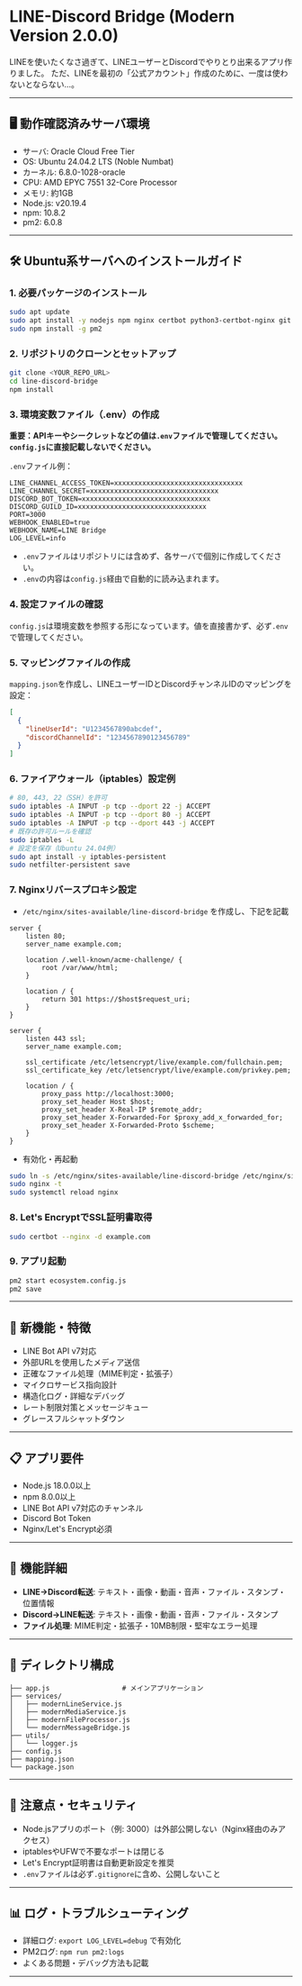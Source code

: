 # LINE-Discord Bridge (Modern Version 2.0.0)

LINEを使いたくなさ過ぎて、LINEユーザーとDiscordでやりとり出来るアプリ作りました。
ただ、LINEを最初の「公式アカウント」作成のために、一度は使わないとならない…。

---

## 🖥️ 動作確認済みサーバ環境

- サーバ: Oracle Cloud Free Tier
- OS: Ubuntu 24.04.2 LTS (Noble Numbat)
- カーネル: 6.8.0-1028-oracle
- CPU: AMD EPYC 7551 32-Core Processor
- メモリ: 約1GB
- Node.js: v20.19.4
- npm: 10.8.2
- pm2: 6.0.8

---

## 🛠️ Ubuntu系サーバへのインストールガイド

### 1. 必要パッケージのインストール

```bash
sudo apt update
sudo apt install -y nodejs npm nginx certbot python3-certbot-nginx git
sudo npm install -g pm2
```

### 2. リポジトリのクローンとセットアップ

```bash
git clone <YOUR_REPO_URL>
cd line-discord-bridge
npm install
```

### 3. 環境変数ファイル（.env）の作成

**重要：APIキーやシークレットなどの値は`.env`ファイルで管理してください。`config.js`に直接記載しないでください。**

`.env`ファイル例：

```env
LINE_CHANNEL_ACCESS_TOKEN=xxxxxxxxxxxxxxxxxxxxxxxxxxxxxxxx
LINE_CHANNEL_SECRET=xxxxxxxxxxxxxxxxxxxxxxxxxxxxxxxx
DISCORD_BOT_TOKEN=xxxxxxxxxxxxxxxxxxxxxxxxxxxxxxxx
DISCORD_GUILD_ID=xxxxxxxxxxxxxxxxxxxxxxxxxxxxxxxx
PORT=3000
WEBHOOK_ENABLED=true
WEBHOOK_NAME=LINE Bridge
LOG_LEVEL=info
```

- `.env`ファイルはリポジトリには含めず、各サーバで個別に作成してください。
- `.env`の内容は`config.js`経由で自動的に読み込まれます。

### 4. 設定ファイルの確認

`config.js`は環境変数を参照する形になっています。値を直接書かず、必ず`.env`で管理してください。

### 5. マッピングファイルの作成

`mapping.json`を作成し、LINEユーザーIDとDiscordチャンネルIDのマッピングを設定：

```json
[
  {
    "lineUserId": "U1234567890abcdef",
    "discordChannelId": "1234567890123456789"
  }
]
```

### 6. ファイアウォール（iptables）設定例

```bash
# 80, 443, 22（SSH）を許可
sudo iptables -A INPUT -p tcp --dport 22 -j ACCEPT
sudo iptables -A INPUT -p tcp --dport 80 -j ACCEPT
sudo iptables -A INPUT -p tcp --dport 443 -j ACCEPT
# 既存の許可ルールを確認
sudo iptables -L
# 設定を保存（Ubuntu 24.04例）
sudo apt install -y iptables-persistent
sudo netfilter-persistent save
```

### 7. Nginxリバースプロキシ設定

- `/etc/nginx/sites-available/line-discord-bridge` を作成し、下記を記載

```nginx
server {
    listen 80;
    server_name example.com;

    location /.well-known/acme-challenge/ {
        root /var/www/html;
    }

    location / {
        return 301 https://$host$request_uri;
    }
}

server {
    listen 443 ssl;
    server_name example.com;

    ssl_certificate /etc/letsencrypt/live/example.com/fullchain.pem;
    ssl_certificate_key /etc/letsencrypt/live/example.com/privkey.pem;

    location / {
        proxy_pass http://localhost:3000;
        proxy_set_header Host $host;
        proxy_set_header X-Real-IP $remote_addr;
        proxy_set_header X-Forwarded-For $proxy_add_x_forwarded_for;
        proxy_set_header X-Forwarded-Proto $scheme;
    }
}
```

- 有効化・再起動

```bash
sudo ln -s /etc/nginx/sites-available/line-discord-bridge /etc/nginx/sites-enabled/
sudo nginx -t
sudo systemctl reload nginx
```

### 8. Let's EncryptでSSL証明書取得

```bash
sudo certbot --nginx -d example.com
```

### 9. アプリ起動

```bash
pm2 start ecosystem.config.js
pm2 save
```

---

## 🚀 新機能・特徴

- LINE Bot API v7対応
- 外部URLを使用したメディア送信
- 正確なファイル処理（MIME判定・拡張子）
- マイクロサービス指向設計
- 構造化ログ・詳細なデバッグ
- レート制限対策とメッセージキュー
- グレースフルシャットダウン

---

## 📋 アプリ要件

- Node.js 18.0.0以上
- npm 8.0.0以上
- LINE Bot API v7対応のチャンネル
- Discord Bot Token
- Nginx/Let's Encrypt必須

---

## 🔧 機能詳細

- **LINE→Discord転送**: テキスト・画像・動画・音声・ファイル・スタンプ・位置情報
- **Discord→LINE転送**: テキスト・画像・動画・音声・ファイル・スタンプ
- **ファイル処理**: MIME判定・拡張子・10MB制限・堅牢なエラー処理

---

## 📁 ディレクトリ構成

```
├── app.js                  # メインアプリケーション
├── services/
│   ├── modernLineService.js
│   ├── modernMediaService.js
│   ├── modernFileProcessor.js
│   └── modernMessageBridge.js
├── utils/
│   └── logger.js
├── config.js
├── mapping.json
└── package.json
```

---

## 🚦 注意点・セキュリティ

- Node.jsアプリのポート（例: 3000）は外部公開しない（Nginx経由のみアクセス）
- iptablesやUFWで不要なポートは閉じる
- Let's Encrypt証明書は自動更新設定を推奨
- `.env`ファイルは必ず`.gitignore`に含め、公開しないこと

---

## 📊 ログ・トラブルシューティング

- 詳細ログ: `export LOG_LEVEL=debug` で有効化
- PM2ログ: `npm run pm2:logs`
- よくある問題・デバッグ方法も記載

---
